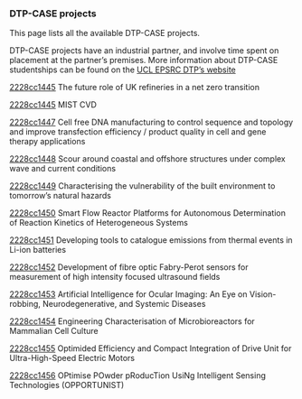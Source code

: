 ### DTP-CASE projects

This page lists all the available DTP-CASE projects.

DTP-CASE projects have an industrial partner, and involve time spent on placement at the partner’s premises. More information about DTP-CASE studentships can be found on the [UCL EPSRC DTP’s website](https://www.ucl.ac.uk/)

[2228cc1445](../projects/2228cc1445.md) The future role of UK refineries in a net zero transition

[2228cc1445](../projects/2226cc1446.md) MIST CVD

[2228cc1447](../projects/2228cc1447.md) Cell free DNA manufacturing to control sequence and topology and improve transfection efficiency / product quality in cell and gene therapy applications

[2228cc1448](../projects/2228cc1448.md) Scour around coastal and offshore structures under complex wave and current conditions

[2228cc1449](../projects/2228cc1449.md) Characterising the vulnerability of the built environment to tomorrow’s natural hazards

[2228cc1450](../projects/2228cc1450.md) Smart Flow Reactor Platforms for Autonomous Determination of Reaction Kinetics of Heterogeneous Systems

[2228cc1451](../projects/2228cc1451.md) Developing tools to catalogue emissions from thermal events in Li-ion batteries

[2228cc1452](../projects/2228cc1452.md) Development of fibre optic Fabry-Perot sensors for measurement of high intensity focused ultrasound fields

[2228cc1453](../projects/2228cc1453.md) Artificial Intelligence for Ocular Imaging: An Eye on Vision-robbing, Neurodegenerative, and Systemic Diseases

[2228cc1454](../projects/2228cc1454.md) Engineering Characterisation of Microbioreactors for Mammalian Cell Culture

[2228cc1455](../projects/2228cc1455.md) Optimided Efficiency and Compact Integration of Drive Unit for Ultra-High-Speed Electric Motors

[2228cc1456](../projects/2228cc1456.md) OPtimise POwder pRoducTion UsiNg Intelligent Sensing Technologies (OPPORTUNIST)

